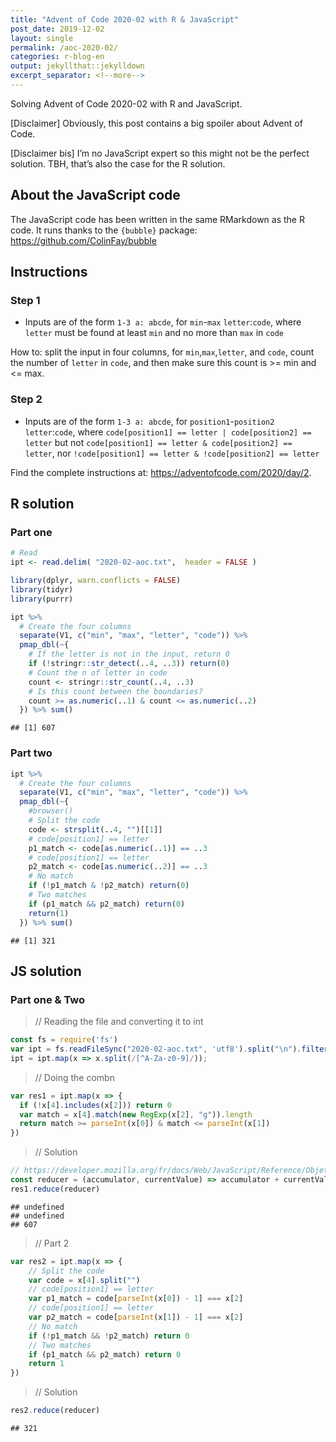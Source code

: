 ```yaml
---
title: "Advent of Code 2020-02 with R & JavaScript"
post_date: 2019-12-02
layout: single
permalink: /aoc-2020-02/
categories: r-blog-en
output: jekyllthat::jekylldown
excerpt_separator: <!--more-->
---
```


Solving Advent of Code 2020-02 with R and JavaScript.

\[Disclaimer\] Obviously, this post contains a big spoiler about Advent
of Code.

\[Disclaimer bis\] I’m no JavaScript expert so this might not be the
perfect solution. TBH, that’s also the case for the R solution.

## About the JavaScript code

The JavaScript code has been written in the same RMarkdown as the R
code. It runs thanks to the `{bubble}` package:
<https://github.com/ColinFay/bubble>

## Instructions

### Step 1

  - Inputs are of the form `1-3 a: abcde`, for `min`-`max`
    `letter`:`code`, where `letter` must be found at least `min` and no
    more than `max` in `code`

How to: split the input in four columns, for `min`,`max`,`letter`, and
`code`, count the number of `letter` in `code`, and then make sure this
count is \>= min and \<= max.

### Step 2

  - Inputs are of the form `1-3 a: abcde`, for `position1`-`position2`
    `letter`:`code`, where `code[position1] == letter | code[position2]
    == letter` but not `code[position1] == letter & code[position2] ==
    letter`, nor `!code[position1] == letter & !code[position2] ==
    letter`

Find the complete instructions at:
<https://adventofcode.com/2020/day/2>.

## R solution

### Part one

``` r
# Read
ipt <- read.delim( "2020-02-aoc.txt",  header = FALSE )

library(dplyr, warn.conflicts = FALSE)
library(tidyr)
library(purrr)

ipt %>%
  # Create the four columns
  separate(V1, c("min", "max", "letter", "code")) %>%
  pmap_dbl(~{
    # If the letter is not in the input, return 0
    if (!stringr::str_detect(..4, ..3)) return(0)
    # Count the n of letter in code
    count <- stringr::str_count(..4, ..3)
    # Is this count between the boundaries?
    count >= as.numeric(..1) & count <= as.numeric(..2)
  }) %>% sum()
```

    ## [1] 607

### Part two

``` r
ipt %>%
  # Create the four columns
  separate(V1, c("min", "max", "letter", "code")) %>%
  pmap_dbl(~{
    #browser()
    # Split the code 
    code <- strsplit(..4, "")[[1]]
    # code[position1] == letter
    p1_match <- code[as.numeric(..1)] == ..3
    # code[position1] == letter
    p2_match <- code[as.numeric(..2)] == ..3
    # No match
    if (!p1_match & !p2_match) return(0)
    # Two matches
    if (p1_match && p2_match) return(0)
    return(1)
  }) %>% sum()
```

    ## [1] 321

## JS solution

### Part one & Two

> // Reading the file and converting it to int

``` javascript
const fs = require('fs')
var ipt = fs.readFileSync("2020-02-aoc.txt", 'utf8').split("\n").filter(x => x.length != 0);
ipt = ipt.map(x => x.split(/[^A-Za-z0-9]/));
```

> // Doing the combn

``` javascript
var res1 = ipt.map(x => {
  if (!x[4].includes(x[2])) return 0
  var match = x[4].match(new RegExp(x[2], "g")).length
  return match >= parseInt(x[0]) & match <= parseInt(x[1])
})
```

> // Solution

``` javascript
// https://developer.mozilla.org/fr/docs/Web/JavaScript/Reference/Objets_globaux/Array/reduce
const reducer = (accumulator, currentValue) => accumulator + currentValue;
res1.reduce(reducer)
```

    ## undefined
    ## undefined
    ## 607

> // Part 2

``` javascript
var res2 = ipt.map(x => {
    // Split the code 
    var code = x[4].split("")
    // code[position1] == letter
    var p1_match = code[parseInt(x[0]) - 1] === x[2]
    // code[position1] == letter
    var p2_match = code[parseInt(x[1]) - 1] === x[2]
    // No match
    if (!p1_match && !p2_match) return 0
    // Two matches
    if (p1_match && p2_match) return 0
    return 1
})
```

> // Solution

``` javascript
res2.reduce(reducer)
```

    ## 321
